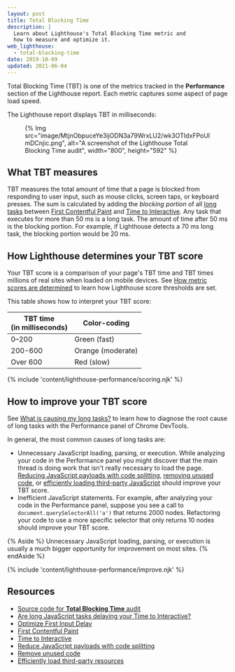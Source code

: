 ```yaml
---
layout: post
title: Total Blocking Time
description: |
  Learn about Lighthouse's Total Blocking Time metric and
  how to measure and optimize it.
web_lighthouse:
  - total-blocking-time
date: 2019-10-09
updated: 2021-06-04
---
```


Total Blocking Time (TBT) is one of the metrics tracked in the **Performance** section
of the Lighthouse report. Each metric captures some aspect of page load speed.

The Lighthouse report displays TBT in milliseconds:

<figure>
  {% Img src="image/MtjnObpuceYe3ijODN3a79WrxLU2/wk3OTIdxFPoUImDCnjic.png", alt="A screenshot of the Lighthouse Total Blocking Time audit", width="800", height="592" %}
</figure>

## What TBT measures

TBT measures the total amount of time that a page is blocked from responding to user input,
such as mouse clicks, screen taps, or keyboard presses. The sum is calculated by adding
the *blocking portion* of all [long tasks] between [First Contentful Paint][fcp] and [Time to Interactive][tti].
Any task that executes for more than 50&nbsp;ms is a long task. The amount of time after
50&nbsp;ms is the blocking portion. For example, if Lighthouse detects a 70&nbsp;ms long task,
the blocking portion would be 20&nbsp;ms.

## How Lighthouse determines your TBT score

Your TBT score is a comparison of your page's TBT time and TBT times millions of real sites
when loaded on mobile devices. See [How metric scores are determined](/performance-scoring/#metric-scores)
to learn how Lighthouse score thresholds are set.

This table shows how to interpret your TBT score:

<div class="table-wrapper">
  <table>
    <thead>
      <tr>
        <th>TBT time<br>(in milliseconds)</th>
        <th>Color-coding</th>
      </tr>
    </thead>
    <tbody>
      <tr>
        <td>0–200</td>
        <td>Green (fast)</td>
      </tr>
      <tr>
        <td>200-600</td>
        <td>Orange (moderate)</td>
      </tr>
      <tr>
        <td>Over 600</td>
        <td>Red (slow)</td>
      </tr>
    </tbody>
  </table>
</div>

{% include 'content/lighthouse-performance/scoring.njk' %}

## How to improve your TBT score

See [What is causing my long tasks?](/long-tasks-devtools/#what-is-causing-my-long-tasks) to learn
how to diagnose the root cause of long tasks with the Performance panel of Chrome DevTools.

In general, the most common causes of long tasks are:

* Unnecessary JavaScript loading, parsing, or execution. While analyzing your code in the Performance panel
  you might discover that the main thread is doing work that isn't really necessary to load the page.
  [Reducing JavaScript payloads with code splitting][split], [removing unused code][unused], or
  [efficiently loading third-party JavaScript][3p] should improve your TBT score.
* Inefficient JavaScript statements. For example, after analyzing your code in the Performance panel, suppose
  you see a call to `document.querySelectorAll('a')` that returns 2000 nodes. Refactoring your code to
  use a more specific selector that only returns 10 nodes should improve your TBT score.

{% Aside %}
  Unnecessary JavaScript loading, parsing, or execution is usually a much bigger opportunity for improvement
  on most sites.
{% endAside %}

{% include 'content/lighthouse-performance/improve.njk' %}

## Resources

- [Source code for **Total Blocking Time** audit](https://github.com/GoogleChrome/lighthouse/blob/master/core/audits/metrics/total-blocking-time.js)
- [Are long JavaScript tasks delaying your Time to Interactive?][long tasks]
- [Optimize First Input Delay][optimize fid]
- [First Contentful Paint][fcp]
- [Time to Interactive][tti]
- [Reduce JavaScript payloads with code splitting][split]
- [Remove unused code][unused]
- [Efficiently load third-party resources][3p]

[long tasks]: /long-tasks-devtools
[optimize fid]: /optimize-fid
[fcp]: /first-contentful-paint/
[tti]: /interactive/
[split]: /reduce-javascript-payloads-with-code-splitting/
[unused]: /remove-unused-code/
[3p]: /efficiently-load-third-party-javascript/
